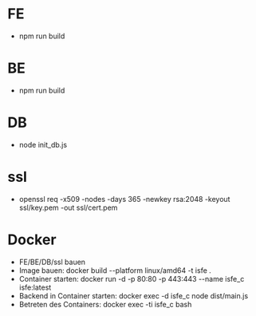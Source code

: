 # FE

- npm run build

# BE

- npm run build

# DB

- node init_db.js

# ssl

- openssl req -x509 -nodes -days 365 -newkey rsa:2048 -keyout ssl/key.pem -out ssl/cert.pem

# Docker

- FE/BE/DB/ssl bauen
- Image bauen: docker build --platform linux/amd64 -t isfe .
- Container starten: docker run -d -p 80:80 -p 443:443 --name isfe_c isfe:latest
- Backend in Container starten: docker exec -d isfe_c node dist/main.js
- Betreten des Containers: docker exec -ti isfe_c bash
